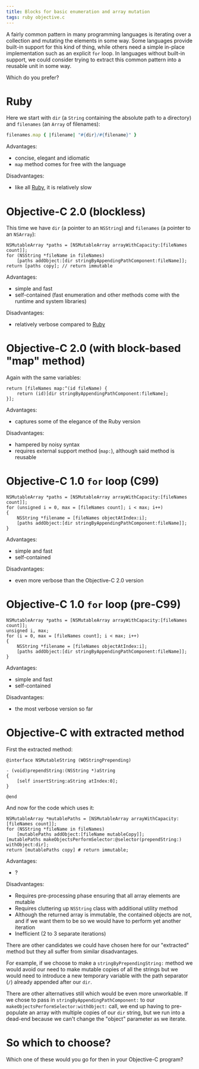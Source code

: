```yaml
---
title: Blocks for basic enumeration and array mutation
tags: ruby objective.c
---
```


A fairly common pattern in many programming languages is iterating over a collection and mutating the elements in some way. Some languages provide built-in support for this kind of thing, while others need a simple in-place implementation such as an explicit `for` loop. In languages without built-in support, we could consider trying to extract this common pattern into a reusable unit in some way.

Which do you prefer?

# Ruby

Here we start with `dir` (a `String` containing the absolute path to a directory) and `filenames` (an `Array` of filenames):

```ruby
filenames.map { |filename| "#{dir}/#{filename}" }
```

Advantages:

-   concise, elegant and idiomatic
-   `map` method comes for free with the language

Disadvantages:

-   like all [Ruby](/wiki/Ruby), it is relatively slow

# Objective-C 2.0 (blockless)

This time we have `dir` (a pointer to an `NSString`) and `filenames` (a pointer to an `NSArray`):

```objc
NSMutableArray *paths = [NSMutableArray arrayWithCapacity:[fileNames count]];
for (NSString *fileName in fileNames)
    [paths addObject:[dir stringByAppendingPathComponent:fileName]];
return [paths copy]; // return immutable
```

Advantages:

-   simple and fast
-   self-contained (fast enumeration and other methods come with the runtime and system libraries)

Disadvantages:

-   relatively verbose compared to [Ruby](/wiki/Ruby)

# Objective-C 2.0 (with block-based "map" method)

Again with the same variables:

```objc
return [fileNames map:^(id fileName) {
    return (id)[dir stringByAppendingPathComponent:fileName];
}];
```

Advantages:

-   captures some of the elegance of the Ruby version

Disadvantages:

-   hampered by noisy syntax
-   requires external support method (`map:`), although said method is reusable

# Objective-C 1.0 `for` loop (C99)

```objc
NSMutableArray *paths = [NSMutableArray arrayWithCapacity:[fileNames count]];
for (unsigned i = 0, max = [fileNames count]; i < max; i++)
{
    NSString *filename = [fileNames objectAtIndex:i];
    [paths addObject:[dir stringByAppendingPathComponent:fileName]];
}
```

Advantages:

-   simple and fast
-   self-contained

Disadvantages:

-   even more verbose than the Objective-C 2.0 version

# Objective-C 1.0 `for` loop (pre-C99)

```objc
NSMutableArray *paths = [NSMutableArray arrayWithCapacity:[fileNames count]];
unsigned i, max;
for (i = 0, max = [fileNames count]; i < max; i++)
{
    NSString *filename = [fileNames objectAtIndex:i];
    [paths addObject:[dir stringByAppendingPathComponent:fileName]];
}
```

Advantages:

-   simple and fast
-   self-contained

Disadvantages:

-   the most verbose version so far

# Objective-C with extracted method

First the extracted method:

```objc
@interface NSMutableString (WOStringPrepending)

- (void)prependString:(NSString *)aString
{
    [self insertString:aString atIndex:0];
}

@end
```

And now for the code which uses it:

```objc
NSMutableArray *mutablePaths = [NSMutableArray arrayWithCapacity:[fileNames count]];
for (NSString *fileName in fileNames)
    [mutablePaths addObject:[fileName mutableCopy]];
[mutablePaths makeObjectsPerformSelector:@selector(prependString:) withObject:dir];
return [mutablePaths copy] # return immutable;
```

Advantages:

-   ?

Disadvantages:

-   Requires pre-processing phase ensuring that all array elements are mutable
-   Requires cluttering up `NSString` class with additional utility method
-   Although the returned array is immutable, the contained objects are not, and if we want them to be so we would have to perform yet another iteration
-   Inefficient (2 to 3 separate iterations)

There are other candidates we could have chosen here for our "extracted" method but they all suffer from similar disadvantages.

For example, if we choose to make a `stringByPrependingString:` method we would avoid our need to make mutable copies of all the strings but we would need to introduce a new temporary variable with the path separator (`/`) already appended after our `dir`.

There are other alternatives still which would be even more unworkable. If we chose to pass in `stringByAppendingPathComponent:` to our `makeObjectsPerformSelector:withObject:` call, we end up having to pre-populate an array with multiple copies of our `dir` string, but we run into a dead-end because we can't change the "object" parameter as we iterate.

# So which to choose?

Which one of these would you go for then in your Objective-C program?
